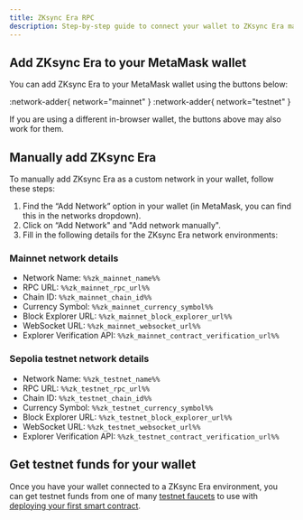 ```yaml
---
title: ZKsync Era RPC
description: Step-by-step guide to connect your wallet to ZKsync Era mainnet and testnet.
---
```


## Add ZKsync Era to your MetaMask wallet

You can add ZKsync Era to your MetaMask wallet using the buttons below:

:network-adder{ network="mainnet" }  :network-adder{ network="testnet" }

If you are using a different in-browser wallet, the buttons above may also work for them.

## Manually add ZKsync Era

To manually add ZKsync Era as a custom network in your wallet, follow these steps:

1. Find the “Add Network” option in your wallet (in MetaMask, you can find this in the networks dropdown).
1. Click on “Add Network" and "Add network manually".
1. Fill in the following details for the ZKsync Era network environments:

### Mainnet network details

- Network Name: `%%zk_mainnet_name%%`
- RPC URL: `%%zk_mainnet_rpc_url%%`
- Chain ID: `%%zk_mainnet_chain_id%%`
- Currency Symbol: `%%zk_mainnet_currency_symbol%%`
- Block Explorer URL: `%%zk_mainnet_block_explorer_url%%`
- WebSocket URL: `%%zk_mainnet_websocket_url%%`
- Explorer Verification API: `%%zk_mainnet_contract_verification_url%%`

### Sepolia testnet network details

- Network Name: `%%zk_testnet_name%%`
- RPC URL: `%%zk_testnet_rpc_url%%`
- Chain ID: `%%zk_testnet_chain_id%%`
- Currency Symbol: `%%zk_testnet_currency_symbol%%`
- Block Explorer URL: `%%zk_testnet_block_explorer_url%%`
- WebSocket URL: `%%zk_testnet_websocket_url%%`
- Explorer Verification API: `%%zk_testnet_contract_verification_url%%`

## Get testnet funds for your wallet

Once you have your wallet connected to a ZKsync Era environment,
you can get testnet funds from one of many [testnet faucets](/zksync-network/ecosystem/network-faucets)
to use with [deploying your first smart contract](/zksync-network/guides).

<!-- TODO: Add link to API overview -->
